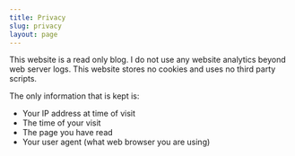```yaml
---
title: Privacy
slug: privacy
layout: page
---
```


This website is a read only blog. I do not use any website analytics beyond web
server logs. This website stores no cookies and uses no third party scripts.

The only information that is kept is:

- Your IP address at time of visit
- The time of your visit
- The page you have read
- Your user agent (what web browser you are using)
